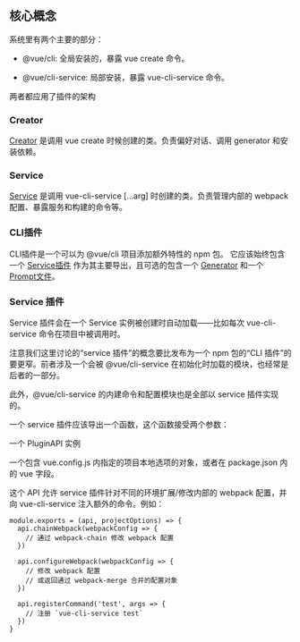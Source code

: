 ## 核心概念

系统里有两个主要的部分：

* @vue/cli: 全局安装的，暴露 vue create <app> 命令。

* @vue/cli-service: 局部安装，暴露 vue-cli-service 命令。

两者都应用了插件的架构

### Creator

[Creator](https://github.com/vuejs/vue-cli/blob/dev/packages/%40vue/cli/lib/Creator.js) 是调用 vue create <app> 时候创建的类。负责偏好对话、调用 generator 和安装依赖。

### Service

[Service](https://github.com/vuejs/vue-cli/blob/dev/packages/%40vue/cli-service/lib/Service.js) 是调用 vue-cli-service <command> [...arg] 时创建的类。负责管理内部的 webpack 配置、暴露服务和构建的命令等。

### CLI插件

CLI插件是一个可以为 @vue/cli 项目添加额外特性的 npm 包。 它应该始终包含一个 [Service插件](https://cli.vuejs.org/zh/dev-guide/plugin-dev.html#service-%E6%8F%92%E4%BB%B6) 作为其主要导出，且可选的包含一个 [Generator](https://cli.vuejs.org/zh/dev-guide/plugin-dev.html#generator) 和一个 [Prompt文件](https://cli.vuejs.org/zh/dev-guide/plugin-dev.html#prompts)。

### Service 插件


Service 插件会在一个 Service 实例被创建时自动加载——比如每次 vue-cli-service 命令在项目中被调用时。

注意我们这里讨论的“service 插件”的概念要比发布为一个 npm 包的“CLI 插件”的要更窄。前者涉及一个会被 @vue/cli-service 在初始化时加载的模块，也经常是后者的一部分。

此外，@vue/cli-service 的内建命令和配置模块也是全部以 service 插件实现的。

一个 service 插件应该导出一个函数，这个函数接受两个参数：

一个 PluginAPI 实例

一个包含 vue.config.js 内指定的项目本地选项的对象，或者在 package.json 内的 vue 字段。

这个 API 允许 service 插件针对不同的环境扩展/修改内部的 webpack 配置，并向 vue-cli-service 注入额外的命令。例如：

```
module.exports = (api, projectOptions) => {
  api.chainWebpack(webpackConfig => {
    // 通过 webpack-chain 修改 webpack 配置
  })

  api.configureWebpack(webpackConfig => {
    // 修改 webpack 配置
    // 或返回通过 webpack-merge 合并的配置对象
  })

  api.registerCommand('test', args => {
    // 注册 `vue-cli-service test`
  })
}
```





